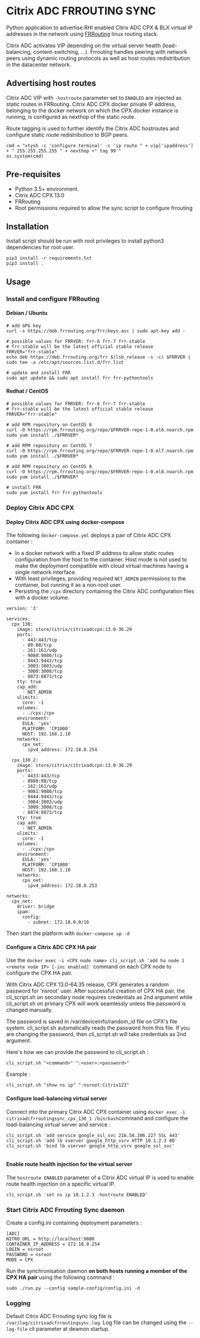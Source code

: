 # Citrix ADC FRROUTING SYNC
Python application to advertise RHI enabled Citrix ADC CPX & BLX virtual IP addresses in the network using [FRRouting](https://frrouting.org/) linux routing stack.

Citrix ADC activates VIP depending on the virtual server health (load-balancing, content-switching, ...). Frrouting handles peering with network peers using dynamic routing protocols as well as host routes redistribution in the datacenter network.

## Advertising host routes
Citrix ADC VIP with `-hostroute` parameter set to `ENABLED` are injected as static routes in FRRouting. Citrix ADC CPX docker private IP address, belonging to the docker network on which the CPX docker instance is running, is configured as nexthop of the static route.

Route tagging is used to further identify the Citrix ADC hostroutes and configure static route redistribution to BGP peers.

```
cmd = "vtysh -c 'configure terminal' -c 'ip route " + vip['ipaddress'] + " 255.255.255.255 " + nexthop +" tag 99'"
os.system(cmd)
```

## Pre-requisites 
  - Python 3.5+ environment.
  - Citrix ADC CPX 13.0
  - FRRouting
  - Root permissions required to allow the sync script to configure frrouting

## Installation
Install script should be run with root privileges to install python3 dependencies for root user.
```
pip3 install -r requirements.txt
pip3 install .
```


## Usage
### Install and configure FRRouting
#### Debian / Ubuntu
```
# add GPG key
curl -s https://deb.frrouting.org/frr/keys.asc | sudo apt-key add -

# possible values for FRRVER: frr-6 frr-7 frr-stable
# frr-stable will be the latest official stable release
FRRVER="frr-stable"
echo deb https://deb.frrouting.org/frr $(lsb_release -s -c) $FRRVER | sudo tee -a /etc/apt/sources.list.d/frr.list

# update and install FRR
sudo apt update && sudo apt install frr frr-pythontools
```

#### Redhat / CentOS
```
# possible values for FRRVER: frr-6 frr-7 frr-stable
# frr-stable will be the latest official stable release
FRRVER="frr-stable"

# add RPM repository on CentOS 6
curl -O https://rpm.frrouting.org/repo/$FRRVER-repo-1-0.el6.noarch.rpm
sudo yum install ./$FRRVER*

# add RPM repository on CentOS 7
curl -O https://rpm.frrouting.org/repo/$FRRVER-repo-1-0.el7.noarch.rpm
sudo yum install ./$FRRVER*

# add RPM repository on CentOS 8
curl -O https://rpm.frrouting.org/repo/$FRRVER-repo-1-0.el8.noarch.rpm
sudo yum install ./$FRRVER*

# install FRR
sudo yum install frr frr-pythontools
```

### Deploy Citrix ADC CPX
#### Deploy Citrix ADC CPX using docker-compose
The following `docker-compose.yml` deploys a pair of Citrix ADC CPX container :
  - In a docker network with a fixed IP address to allow static routes configuration from the host to the container. Host mode is not used to make the deployment compatible with cloud virtual machines having a single network interface.
  - With least privileges, providing required `NET_ADMIN` permissions to the container, but running it as a non-root user.
  - Persisting the `/cpx` directory containing the Citrix ADC configuration files with a docker volume.

```
version: '3'

services:
  cpx_130:
    image: store/citrix/citrixadccpx:13.0-36.29
    ports:
      - 443:443/tcp
      - 80:80/tcp
      - 161:161/udp
      - 9080:9080/tcp
      - 9443:9443/tcp
      - 3003:3003/udp
      - 3008:3008/tcp
      - 8873:8873/tcp
    tty: true
    cap_add:
      - NET_ADMIN
    ulimits:
      core: -1
    volumes:
      - ./cpx:/cpx
    environment:
      EULA: 'yes'
      PLATFORM: 'CP1000'
      HOST: 192.168.1.10
    networks:
      cpx_net:
        ipv4_address: 172.18.0.254

  cpx_130_2:
    image: store/citrix/citrixadccpx:13.0-36.29
    ports:
      - 4433:443/tcp
      - 8080:80/tcp
      - 162:161/udp
      - 9081:9080/tcp
      - 9444:9443/tcp
      - 3004:3003/udp
      - 3009:3008/tcp
      - 8874:8873/tcp
    tty: true
    cap_add:
      - NET_ADMIN
    ulimits:
      core: -1
    volumes:
      - ./cpx:/cpx
    environment:
      EULA: 'yes'
      PLATFORM: 'CP1000'
      HOST: 192.168.1.10
    networks:
      cpx_net:
        ipv4_address: 172.18.0.253

networks:
  cpx_net:
    driver: bridge
    ipam:
      config:
        - subnet: 172.18.0.0/16

```

Then start the platform with `docker-compose up -d`

#### Configure a Citrix ADC CPX HA pair
Use the `docker exec -i <CPX node name> cli_script.sh 'add ha node 1 <remote node IP> [-inc enabled]'` command on each CPX node to configure the CPX HA pair.

With Citrix ADC CPX 13.0-64.35 release, CPX generates a random password for 'nsroot' user. After successful creation of CPX HA pair, the cli_script.sh on secondary node requires credentials as 2nd argument while cli_script.sh on primary CPX will work seamlessly unless the password is changed manually.

The password is saved in /var/deviceinfo/random_id file on CPX's file system. cli_script.sh automatically reads the password from this file. If you are changing the password, then cli_script.sh will take credentials as 2nd argument. 

Here's how we can provide the password to cli_script.sh : 
```
cli_script.sh "<command>" ":<user>:<password>"
```

Example :
```
cli_script.sh "show ns ip" ":nsroot:Citrix123"
```

#### Configure load-balancing virtual server
Connect into the primary Citrix ADC CPX container using `docker exec -i citrixadcfrroutingsync_cpx_130_1 /bin/bash`command and configure the load-balancing virtual server and service :

```
cli_script.sh 'add service google_ssl_svc 216.58.206.227 SSL 443'
cli_script.sh 'add lb vserver google_http_vsrv HTTP 10.1.2.3 80'
cli_script.sh 'bind lb vserver google_http_vsrv google_ssl_svc'
   
```

#### Enable route health injection for the virtual server
 The `hostroute ENABLED` parameter of a Citrix ADC virtual IP is used to enable route health injection on a specific virtual IP.

```
cli_script.sh 'set ns ip 10.1.2.3 -hostroute ENABLED'
```


### Start Citrix ADC Frrouting Sync daemon
Create a config.ini containing deployment parameters :

```
[ADC]
NITRO_URL = http://localhost:9080
CONTAINER_IP_ADDRESS = 172.18.0.254
LOGIN = nsroot
PASSWORD = nsroot
MODE = CPX
```

Run the synchronisation daemon **on both hosts running a member of the CPX HA pair** using the following command :

```
sudo ./run.py --config sample-config/config.ini -d
```

### Logging
Default Citrix ADC Frrouting sync log file is `/var/log/citrixadcfrroutingsync.log`. Log file can be changed using the `--log-file` cli parameter at deamon startup. 

